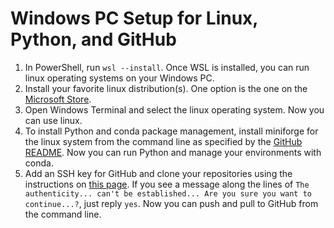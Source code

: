 # Windows PC Setup for Linux, Python, and GitHub

1. In PowerShell, run ``wsl --install``.  Once WSL is installed, you can run linux operating systems on your Windows PC.
2. Install your favorite linux distribution(s). One option is the one on the [Microsoft Store](https://ubuntu.com/desktop/wsl).
3. Open Windows Terminal and select the linux operating system. Now you can use linux.
4. To install Python and conda package management, install miniforge for the linux system from the command line as specified by the [GitHub README](https://github.com/conda-forge/miniforge?tab=readme-ov-file).  Now you can run Python and manage your environments with conda.
5. Add an SSH key for GitHub and clone your repositories using the instructions on [this page](https://phoenixnap.com/kb/git-clone-ssh). If you see a message along the lines of ``The authenticity... can't be established... Are you sure you want to continue...?``, just reply `yes`.  Now you can push and pull to GitHub from the command line.
